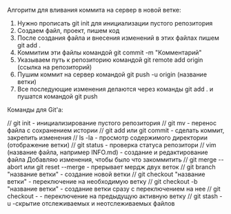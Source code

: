 Алгоритм для вливания коммита на сервер в новой ветке:

1. Нужно прописать git init для инициализации пустого репозитория
2. Создаем файл, проект, пишем код
3. После создания файла и внесения изменений в этих файлах пишем git add .
4. Коммитим эти файлы командой git commit -m "Комментарий"
5. Указываем путь к репозиторию командой git remote add origin (ссылка на репозиторий)
6. Пушим коммит на сервер командой git push -u origin (название ветки)
7. Все последующие изменения делаются через команды git add . и пушатся командой git push

Команды для Git'a:

// git init - инициализирование пустого репозитория
// git mv - перенос файла с сохранением истории
// git add или git commit - сделать коммит, закрепить изменения
// ls -la - просмотр содержимого директории (отображение ветки)
// git status - проверка статуса репозитори
// vim (название файла, например INFO.md) - создание и редактирование файла
Добавляю изменения, чтобы было что закоммитить
// git merge --abort или git reset --merge - прерывает мердж двух веток
// git branch "название ветки" - создание новой ветки
// git checkout "название ветки" - переключение на необходимую ветку
// git checkout -b "название ветки" - создание ветки сразу с переключением на нее
// git checkout - - переключение на предыдущую активную ветку
// git stash -u -скрытие отслеживаемых и неотслеживаемых файлов
